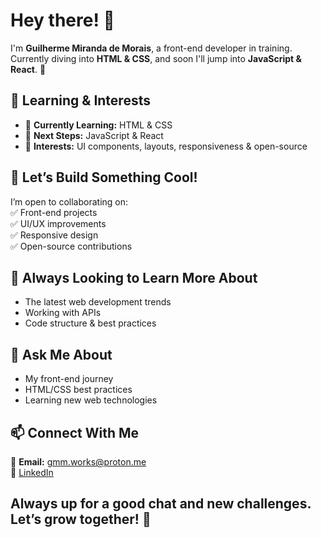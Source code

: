 # Hey there! 👋  

I'm **Guilherme Miranda de Morais**, a front-end developer in training. Currently diving into **HTML & CSS**, and soon I'll jump into **JavaScript & React**. 🚀  

## 🌱 Learning & Interests  
- 📖 **Currently Learning:** HTML & CSS  
- 🎯 **Next Steps:** JavaScript & React  
- 🎨 **Interests:** UI components, layouts, responsiveness & open-source  

## 👯 Let’s Build Something Cool!  
I’m open to collaborating on:  
✅ Front-end projects  
✅ UI/UX improvements  
✅ Responsive design  
✅ Open-source contributions  

## 🤔 Always Looking to Learn More About  
- The latest web development trends  
- Working with APIs  
- Code structure & best practices  

## 💬 Ask Me About  
- My front-end journey  
- HTML/CSS best practices  
- Learning new web technologies  

## 📫 Connect With Me  
📧 **Email:** gmm.works@proton.me  
🔗 [LinkedIn](https://www.linkedin.com/in/guilherme-miranda-de-morais/)

Always up for a good chat and new challenges. Let’s grow together! 🚀
- 
